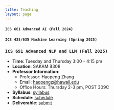 ```yaml
---
title: Teaching
layout: page
---
```


#### `ICS 661 Advanced AI (Fall 2024)`
#### `ICS 435/635 Machine Learning (Spring 2025)`
### `ICS 691 Advanced NLP and LLM (Fall 2025)`

- **Time**: Tuesday and Thursday 3:00 - 4:15 pm
- **Location**:   SAKAM B308
- **Professor Information**: 
  - Professor: Haopeng Zhang 
  - Email: haopengz@hawaii.edu
  - Office Hours: Thursday 2-3 pm, POST 309C
- **Syllabus**: <a href="https://docs.google.com/document/d/1tc5WXIg7ooctEVm5xEWgPPCzYM65kJ4ZTcxg4SIi43Q/edit?usp=sharing" target="_blank">syllabus</a>
- **Schedule**: <a href="https://docs.google.com/spreadsheets/d/1bGZ6EHBqcE4WbKWZ6sQEbsxwN2tK2pI89I3oE3epsxo/edit?usp=sharing" target="_blank">schedule</a>
- **Deliverable**: <a href="https://lamaku.hawaii.edu/d2l/home/62417" target="_blank">submit</a>


<!-- ### Teaching Assistant

`Winter 2022` Deep Learning

`Fall 2021, Spring 2021` Database Systems

`Fall 2019, Fall 2020` Theory and Structure of Databases
 
`Spring 2020` Complexity and Analysis of Data Structures and Algorithms

`Spring 2017, Fall 2017` Semiconductor Devices
 -->

<!-- ## Awards

* Graduate Group in Computer Science (GGCS) Research Fellowship (2023)
* FSU Travel Award (2020)
* Adelaide D. Wilson Graduate Fellowship Endowment Fund (2019)
* Russell E. Berthold Scholarship (2016)
* Dean's List (2015,2016)


## Services

### Program Committee & Reviewers
* AAAI 21/22, KDD 23/24, EACL 23, ACL 23, IJCNN 23/24, EMNLP 23, SDM 24, NAACL 24, ACL Rolling Review, NewSumm 23, CODI 24

* IEEE Transactions on Big Data
* IEEE/ACM Transactions on Audio, Speech, and Language Processing
* Artificial Intelligence Review
* Computer Speech & Language
* PeerJ Computer Science -->